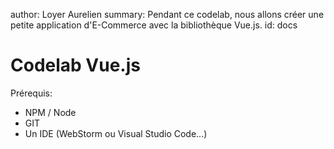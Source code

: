 author: Loyer Aurelien
summary: Pendant ce codelab, nous allons créer une petite application d'E-Commerce avec la bibliothèque Vue.js.
id: docs

# Codelab Vue.js

Prérequis:

- NPM / Node
- GIT
- Un IDE (WebStorm ou Visual Studio Code...)




